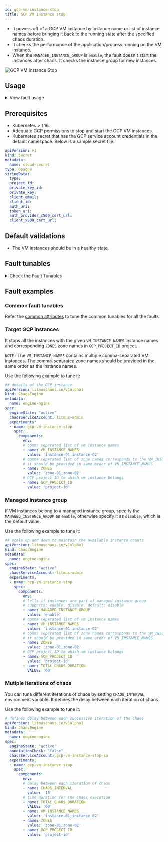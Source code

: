```yaml
---
id: gcp-vm-instance-stop
title: GCP VM instance stop
---
```


- It powers off of a GCP VM instance by instance name or list of instance names before bringing it back to the running state after the specified chaos duration.
- It checks the performance of the application/process running on the VM instance.
- When the `MANAGED_INSTANCE_GROUP` is `enable`, the fault doesn't start the instances after chaos. It checks the instance group for new instances.

![GCP VM Instance Stop](./static/images/gcp-vm-instance-stop.png)

## Usage
<details>
<summary>View fault usage</summary>
<div>
Coming soon.
</div>
</details>

## Prerequisites
- Kubernetes > 1.16.
- Adequate GCP permissions to stop and start the GCP VM instances. 
- Kubernetes secret that has the GCP service account credentials in the default namespace. Below is a sample secret file:
```yaml
apiVersion: v1
kind: Secret
metadata:
  name: cloud-secret
type: Opaque
stringData:
  type:
  project_id:
  private_key_id:
  private_key:
  client_email:
  client_id:
  auth_uri:
  token_uri:
  auth_provider_x509_cert_url:
  client_x509_cert_url:
```

## Default validations
- The VM instances should be in a healthy state.

## Fault tunables
<details>
    <summary>Check the Fault Tunables</summary>
    <h2>Mandatory Fields</h2>
    <table>
      <tr>
        <th> Variables </th>
        <th> Description </th>
        <th> Notes </th>
      </tr>
      <tr>
        <td> GCP_PROJECT_ID </td>
        <td> GCP project ID to which the VM instances belong </td>
        <td> All the VM instances must belong to a single GCP project </td>
      </tr>
      <tr>
        <td> VM_INSTANCE_NAMES </td>
        <td> Name of target VM instances </td>
        <td> Multiple instance names can be provided as instance1,instance2,... </td>
      </tr>
      <tr>
        <td> ZONES </td>
        <td> The zones of the target VM instances </td>
        <td> Zone for every instance name has to be provided as zone1,zone2,... in the same order of <code>VM_INSTANCE_NAMES</code> </td>
      </tr>
    </table>
    <h2>Optional Fields</h2>
    <table>
      <tr>
        <th> Variables </th>
        <th> Description </th>
        <th> Notes </th>
      </tr>
      <tr>
        <td> TOTAL_CHAOS_DURATION </td>
        <td> The total time duration for chaos insertion (sec) </td>
        <td> Defaults to 30s </td>
      </tr>
       <tr>
        <td> CHAOS_INTERVAL </td>
        <td> The interval (in sec) between successive instance termination </td>
        <td> Defaults to 30s </td>
      </tr>
      <tr>
        <td> MANAGED_INSTANCE_GROUP </td>
        <td> Set to <code>enable</code> if the target instance is the part of a managed instance group </td>
        <td> Defaults to <code>disable</code> </td>
      </tr>
      <tr>
        <td> SEQUENCE </td>
        <td> It defines sequence of chaos execution for multiple instance </td>
        <td> Default value: parallel. Supported: serial, parallel </td>
      </tr>
      <tr>
        <td> RAMP_TIME </td>
        <td> Period to wait before and after injection of chaos in sec </td>
        <td> Eg. 30 </td>
      </tr>
    </table>
</details>

## Fault examples

### Common fault tunables
Refer the [common attributes](../common-tunables-for-all-faults) to tune the common tunables for all the faults.

### Target GCP instances
It stops all the instances with the given `VM_INSTANCE_NAMES` instance names and corresponding `ZONES` zone names in `GCP_PROJECT_ID` project. 

`NOTE:` The `VM_INSTANCE_NAMES` contains multiple comma-separated VM instances. The comma-separated zone names should be provided in the same order as the instance names.

Use the following example to tune it:

[embedmd]:# (./static/manifests/gcp-vm-instance-stop/gcp-instance.yaml yaml)
```yaml
## details of the GCP instance
apiVersion: litmuschaos.io/v1alpha1
kind: ChaosEngine
metadata:
  name: engine-nginx
spec:
  engineState: "active"
  chaosServiceAccount: litmus-admin
  experiments:
  - name: gcp-vm-instance-stop
    spec:
      components:
        env:
        # comma separated list of vm instance names
        - name: VM_INSTANCE_NAMES
          value: 'instance-01,instance-02'
        # comma separated list of zone names corresponds to the VM_INSTANCE_NAMES
        # it should be provided in same order of VM_INSTANCE_NAMES
        - name: ZONES
          value: 'zone-01,zone-02'
        # GCP project ID to which vm instance belongs
        - name: GCP_PROJECT_ID
          value: 'project-id'
```

### Managed instance group

If VM instances belong to a managed instance group, specify the `MANAGED_INSTANCE_GROUP` as `enable`, otherwise specify it as `disable`, which is the default value. 

Use the following example to tune it:

[embedmd]:# (./static/manifests/gcp-vm-instance-stop/managed-instance-group.yaml yaml)
```yaml
## scale up and down to maintain the available instance counts
apiVersion: litmuschaos.io/v1alpha1
kind: ChaosEngine
metadata:
  name: engine-nginx
spec:
  engineState: "active"
  chaosServiceAccount: litmus-admin
  experiments:
  - name: gcp-vm-instance-stop
    spec:
      components:
        env:
        # tells if instances are part of managed instance group
        # supports: enable, disable. default: disable
        - name: MANAGED_INSTANCE_GROUP
          value: 'enable'
        # comma separated list of vm instance names
        - name: VM_INSTANCE_NAMES
          value: 'instance-01,instance-02'
        # comma separated list of zone names corresponds to the VM_INSTANCE_NAMES
        # it should be provided in same order of VM_INSTANCE_NAMES
        - name: ZONES
          value: 'zone-01,zone-02'
        # GCP project ID to which vm instance belongs
        - name: GCP_PROJECT_ID
          value: 'project-id'
        - name: TOTAL_CHAOS_DURATION
          VALUE: '60'
```

### Mutiple iterations of chaos

You can tune different iterations of chaos by setting `CHAOS_INTERVAL` environment variable. It defines the delay between each iteration of chaos.

Use the following example to tune it:

[embedmd]:# (./static/manifests/gcp-vm-instance-stop/chaos-interval.yaml yaml)
```yaml
# defines delay between each successive iteration of the chaos
apiVersion: litmuschaos.io/v1alpha1
kind: ChaosEngine
metadata:
  name: engine-nginx
spec:
  engineState: "active"
  annotationCheck: "false"
  chaosServiceAccount: gcp-vm-instance-stop-sa
  experiments:
  - name: gcp-vm-instance-stop
    spec:
      components:
        env:
        # delay between each iteration of chaos
        - name: CHAOS_INTERVAL
          value: '15'
        # time duration for the chaos execution
        - name: TOTAL_CHAOS_DURATION
          VALUE: '60'
        - name: VM_INSTANCE_NAMES
          value: 'instance-01,instance-02'
        - name: ZONES
          value: 'zone-01,zone-02'
        - name: GCP_PROJECT_ID
          value: 'project-id'
       
```
